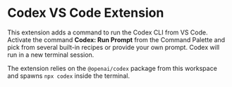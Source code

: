 # Codex VS Code Extension

This extension adds a command to run the Codex CLI from VS Code. Activate the command **Codex: Run Prompt** from the Command Palette and pick from several built-in recipes or provide your own prompt. Codex will run in a new terminal session.

The extension relies on the `@openai/codex` package from this workspace and spawns `npx codex` inside the terminal.
